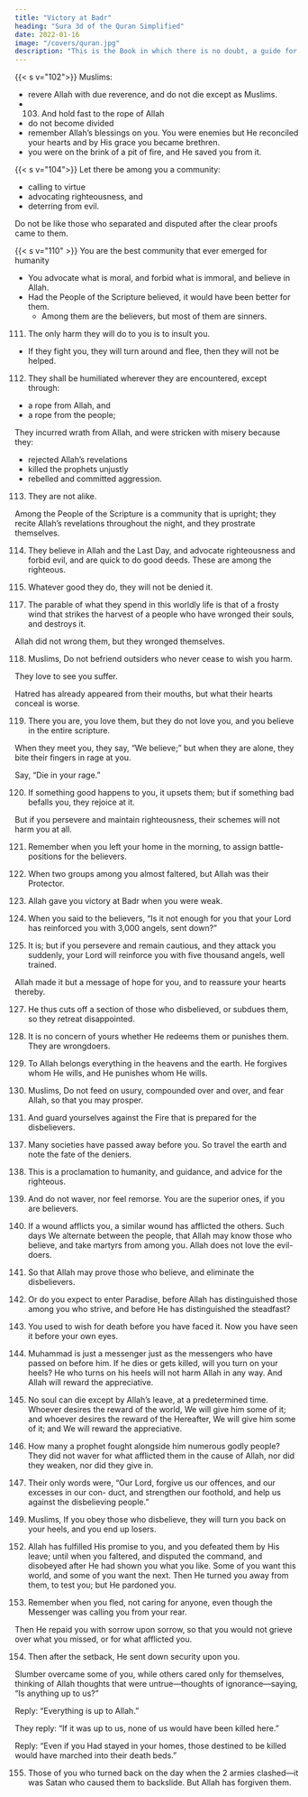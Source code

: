 ```yaml
---
title: "Victory at Badr"
heading: "Sura 3d of the Quran Simplified"
date: 2022-01-16
image: "/covers/quran.jpg"
description: "This is the Book in which there is no doubt, a guide for the righteous."
---
```



{{< s v="102">}}  Muslims:
- revere Allah with due reverence, and do not die except as Muslims.
- 103. And hold fast to the rope of Allah
- do not become divided
- remember Allah’s blessings on you. You were enemies but He reconciled your hearts and by His grace you became brethren.
- you were on the brink of a pit of fire, and He saved you from it. 

{{< s v="104">}}  Let there be among you a community:
- calling to virtue
- advocating righteousness, and
- deterring from evil. 

Do not be like those who separated and disputed after the clear proofs came to them.

<!-- 106. On the Day when some faces will be whitened, and some faces will be blackened. As
for those whose faces are blackened: “Did you disbelieve after your belief?” Then taste the
punishment for having disbelieved.

107. But as for those whose faces are whitened: they are in Allah’s mercy, remaining in it forever.
108. These are the revelations of Allah. We recite them to you in truth. Allah desires no in-
justice for mankind.

109. To Allah belongs everything in the heavens and everything on earth, and to Allah all
events are referred. -->

{{< s v="110" >}}  You are the best community that ever emerged for humanity
- You advocate what is moral, and forbid what is immoral, and believe in Allah. 
- Had the People of the Scripture believed, it would have been better for them.
  - Among them are the believers, but most of them are sinners.

111. The only harm they will do to you is to insult you. 
- If they fight you, they will turn around and flee, then they will not be helped.

112. They shall be humiliated wherever they are encountered, except through:
- a rope from Allah, and
- a rope from the people; 

They incurred wrath from Allah, and were stricken with misery because they:
- rejected Allah’s revelations
- killed the prophets unjustly
- rebelled and committed aggression.

113. They are not alike.

Among the People of the Scripture is a community that is upright;
they recite Allah’s revelations throughout the night, and they prostrate themselves.

114. They believe in Allah and the Last Day, and advocate righteousness and forbid evil,
and are quick to do good deeds. These are among the righteous.

115. Whatever good they do, they will not be denied it.

<!-- {{< s v="116" >}} 

As for those who disbelieve, neither their possessions nor their children will avail them
anything against Allah. These are the inhabitants of the Fire, abiding therein forever. -->

117. The parable of what they spend in this worldly life is that of a frosty wind that strikes the harvest of a people who have wronged their souls, and destroys it. 

Allah did not wrong them, but they wronged themselves.

118. Muslims,  Do not befriend outsiders who never cease to wish you harm.

They love to see you suffer. 

Hatred has already appeared from their mouths, but what their hearts conceal is worse.


119. There you are, you love them, but they do not love you, and you believe in the entire
scripture. 

When they meet you, they say, “We believe;” but when they are alone, they bite their fingers in rage at you. 

Say, “Die in your rage.”

120. If something good happens to you, it upsets them; but if something bad befalls you, they rejoice at it. 

But if you persevere and maintain righteousness, their schemes will not harm you at all. 

121. Remember when you left your home in the morning, to assign battle-positions for the believers.

122. When two groups among you almost faltered, but Allah was their Protector.

123. Allah gave you victory at Badr when you were weak.

124. When you said to the believers, “Is it not enough for you that your Lord has reinforced you with 3,000 angels, sent down?”

125. It is; but if you persevere and remain cautious, and they attack you suddenly, your Lord will reinforce you with five thousand angels, well trained.

Allah made it but a message of hope for you, and to reassure your hearts thereby. 

127. He thus cuts off a section of those who disbelieved, or subdues them, so they retreat disappointed.

128. It is no concern of yours whether He redeems them or punishes them. They are wrongdoers.

129. To Allah belongs everything in the heavens and the earth. He forgives whom He wills,
and He punishes whom He wills.

130. Muslims,  Do not feed on usury, compounded over and over, and fear Allah, so that you may prosper.

131. And guard yourselves against the Fire that is prepared for the disbelievers.

<!-- 132. And obey Allah and the Messenger, that you may obtain mercy.

133. And race towards forgiveness from your Lord, and a Garden as wide as the heavens
and the earth, prepared for the righteous.

134. Those who give in prosperity and adversity, and those who restrain anger, and those
who forgive people. Allah loves the doers of good.

135. And those who, when they commit an indecency or wrong themselves, remember Al-
lah and ask forgiveness for their sins—and who forgives sins except Allah? And they do
not persist in their wrongdoing while they know. -->

<!-- 136. Those—their reward is forgiveness from their Lord, and gardens beneath which rivers
flow, abiding therein forever. How excellent is the reward of the workers. -->

137. Many societies have passed away before you. So travel the earth and note the fate of the deniers.

138. This is a proclamation to humanity, and guidance, and advice for the righteous.

139. And do not waver, nor feel remorse. You are the superior ones, if you are believers.

140. If a wound afflicts you, a similar wound has afflicted the others. Such days We alternate between the people, that Allah may
know those who believe, and take martyrs from among you. Allah does not love the evil-doers.

141. So that Allah may prove those who believe, and eliminate the disbelievers.

142. Or do you expect to enter Paradise, before Allah has distinguished those among you who strive, and before He has distinguished the steadfast?

143. You used to wish for death before you have faced it. Now you have seen it before your own eyes.

144. Muhammad is just a messenger just as the messengers who have passed on before him. If he dies or gets killed, will you turn on your
heels? He who turns on his heels will not harm Allah in any way. And Allah will reward the appreciative.

145. No soul can die except by Allah’s leave, at a predetermined time. Whoever desires the reward of the world, We will give him some of it; and whoever desires the reward of the Hereafter, We will give him some of it; and We will reward the appreciative.

146. How many a prophet fought alongside him numerous godly people? They did not waver for what afflicted them in the cause of Allah, nor did they weaken, nor did they give in. 

147. Their only words were, “Our Lord, forgive us our offences, and our excesses in our con-
duct, and strengthen our foothold, and help us against the disbelieving people.”

<!-- 148. So Allah gave them the reward of this world, and the excellent reward of the Here-
after. Allah loves the doers of good. -->

149. Muslims,  If you obey those who disbelieve, they will turn you back on your
heels, and you end up losers.

<!-- 150. Allah is your Master, and He is the Best of
Helpers. -->
<!-- 151. We will throw terror into the hearts of those who disbelieve, because they attribute to Allah partners for which He revealed no sanction. Their lodging is the Fire. Miserable
is the lodging of the evildoers. -->

152. Allah has fulfilled His promise to you, and you defeated them by His leave; until when you faltered, and disputed the command, and disobeyed after He had shown you what you like. Some of you want this world, and some of you want the next. Then He turned you
away from them, to test you; but He pardoned you. 

153. Remember when you fled, not caring for anyone, even though the Messenger was calling you from your rear. 

Then He repaid you with sorrow upon sorrow, so that you would not grieve over what you missed, or for what afflicted you.


154. Then after the setback, He sent down security upon you. 

Slumber overcame some of you, while others cared only for themselves, thinking of Allah thoughts that were untrue—thoughts of ignorance—saying, “Is anything up to us?”

Reply: “Everything is up to Allah.” 

<!-- They conceal within themselves what they do not reveal to you. -->

They reply: “If it was up to us, none of us would have been killed here.” 

Reply: “Even if you Had stayed in your homes, those destined to be killed would have marched into their death beds.” 

<!-- Allah thus tests what is in your minds, and purifies what is in your hearts. Allah knows what the hearts contain. -->

155. Those of you who turned back on the day when the 2 armies clashed—it was Satan who caused them to backslide. <!-- , on account of some of what they have earned. --> But Allah has forgiven them. 
